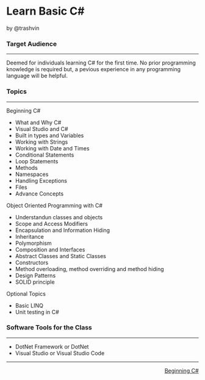# __Learn Basic C#__
by @trashvin


### __Target Audience__
<hr/>

Deemed for individuals learning C# for the first time. No prior programming knowledge is required but, a pevious experience in any programming language will be helpful.



### __Topics__
<hr/>

Beginning C#
- What and Why C#
- Visual Studio and C#
- Built in types and Variables
- Working with Strings
- Working with Date and Times
- Conditional Statements
- Loop Statements
- Methods
- Namespaces
- Handling Exceptions
- Files
- Advance Concepts

Object Oriented Programming with C#
- Understandun classes and objects
- Scope and Access Modifiers
- Encapsulation and Information Hiding
- Inheritance
- Polymorphism
- Composition and Interfaces
- Abstract Classes and Static Classes
- Constructors
- Method overloading, method overriding and method hiding
- Design Patterns
- SOLID principle

Optional Topics
- Basic LINQ
- Unit testing in C#

### __Software Tools for the Class__
<hr/>

- DotNet Framework or DotNet
- Visual Studio or Visual Studio Code

<hr/>

<div style="text-align: right"> 
<a href = 'https://trashvin.github.io/learn-basic-csharp/beginning-csharp'>Beginning C#</a>
</div>








